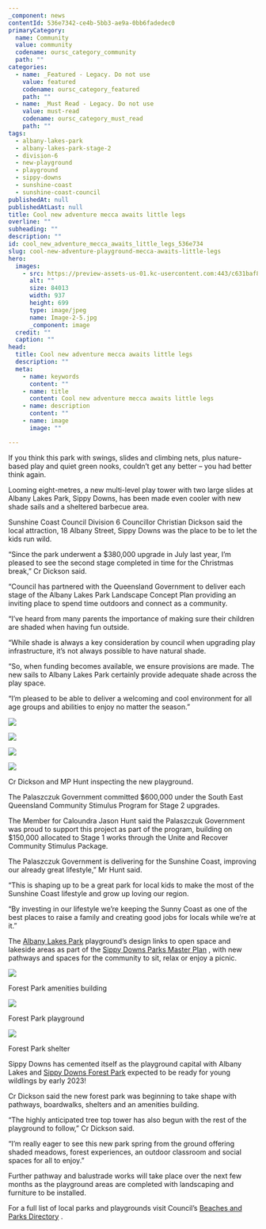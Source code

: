 ```yaml
---
_component: news
contentId: 536e7342-ce4b-5bb3-ae9a-0bb6fadedec0
primaryCategory:
  name: Community
  value: community
  codename: oursc_category_community
  path: ""
categories:
  - name: _Featured - Legacy. Do not use
    value: featured
    codename: oursc_category_featured
    path: ""
  - name: _Must Read - Legacy. Do not use
    value: must-read
    codename: oursc_category_must_read
    path: ""
tags:
  - albany-lakes-park
  - albany-lakes-park-stage-2
  - division-6
  - new-playground
  - playground
  - sippy-downs
  - sunshine-coast
  - sunshine-coast-council
publishedAt: null
publishedAtLast: null
title: Cool new adventure mecca awaits little legs
overline: ""
subheading: ""
description: ""
id: cool_new_adventure_mecca_awaits_little_legs_536e734
slug: cool-new-adventure-playground-mecca-awaits-little-legs
hero:
  images:
    - src: https://preview-assets-us-01.kc-usercontent.com:443/c631baf8-1b46-001f-580c-d0001b68b4a8/d35dbdd6-72f3-4b93-b79d-2f3191fd9f2f/Image-2-5.jpg
      alt: ""
      size: 84013
      width: 937
      height: 699
      type: image/jpeg
      name: Image-2-5.jpg
      _component: image
  credit: ""
  caption: ""
head:
  title: Cool new adventure mecca awaits little legs
  description: ""
  meta:
    - name: keywords
      content: ""
    - name: title
      content: Cool new adventure mecca awaits little legs
    - name: description
      content: ""
    - name: image
      image: ""

---
```

If you think this park with swings, slides and climbing nets, plus nature-based play and quiet green nooks, couldn’t get any better – you had better think again.

Looming eight-metres, a new multi-level play tower with two large slides at Albany Lakes Park, Sippy Downs, has been made even cooler with new shade sails and a sheltered barbecue area.

Sunshine Coast Council Division 6 Councillor Christian Dickson said the local attraction, 18 Albany Street, Sippy Downs was the place to be to let the kids run wild.

“Since the park underwent a $380,000 upgrade in July last year, I’m pleased to see the second stage completed in time for the Christmas break,” Cr Dickson said.

“Council has partnered with the Queensland Government to deliver each stage of the Albany Lakes Park Landscape Concept Plan providing an inviting place to spend time outdoors and connect as a community.

“I’ve heard from many parents the importance of making sure their children are shaded when having fun outside.

“While shade is always a key consideration by council when upgrading play infrastructure, it’s not always possible to have natural shade.

“So, when funding becomes available, we ensure provisions are made. The new sails to Albany Lakes Park certainly provide adequate shade across the play space.

“I’m pleased to be able to deliver a welcoming and cool environment for all age groups and abilities to enjoy no matter the season.”

![](https://preview-assets-us-01.kc-usercontent.com:443/c631baf8-1b46-001f-580c-d0001b68b4a8/f49bd027-5032-4567-8304-01744208870a/Image-5-1024x768.jpg)

![](https://preview-assets-us-01.kc-usercontent.com:443/c631baf8-1b46-001f-580c-d0001b68b4a8/25f39533-9ca8-4365-8753-9380c66a6909/Image-1-4-1024x768.jpg)

![](https://preview-assets-us-01.kc-usercontent.com:443/c631baf8-1b46-001f-580c-d0001b68b4a8/82c5f838-7104-4d5e-81fd-269494141a70/Image-3-1-1024x768.jpg)

![](https://preview-assets-us-01.kc-usercontent.com:443/c631baf8-1b46-001f-580c-d0001b68b4a8/e7b03c97-a81b-4df0-9375-ab561560c7ec/Image-4-3-1024x768.jpg)

Cr Dickson and MP Hunt inspecting the new playground.

The Palaszczuk Government committed $600,000 under the South East Queensland Community Stimulus Program for Stage 2 upgrades.

The Member for Caloundra Jason Hunt said the Palaszczuk Government was proud to support this project as part of the program, building on $150,000 allocated to Stage 1 works through the Unite and Recover Community Stimulus Package.

The Palaszczuk Government is delivering for the Sunshine Coast, improving our already great lifestyle,” Mr Hunt said.

“This is shaping up to be a great park for local kids to make the most of the Sunshine Coast lifestyle and grow up loving our region.

“By investing in our lifestyle we’re keeping the Sunny Coast as one of the best places to raise a family and creating good jobs for locals while we’re at it.”

The [Albany Lakes Park](https://gallery.sunshinecoast.qld.gov.au/sitecore/content/Global-Content/News/Media-News/Albany-Lakes-Park-Stage-One-10-08-21)
&#x20;playground’s design links to open space and lakeside areas as part of the [Sippy Downs Parks Master Plan](https://www.sunshinecoast.qld.gov.au/Council/Planning-and-Projects/Council-Plans/Sippy-Downs-Parks-Master-Plan)
, with new pathways and spaces for the community to sit, relax or enjoy a picnic.

![](https://preview-assets-us-01.kc-usercontent.com:443/c631baf8-1b46-001f-580c-d0001b68b4a8/f6efd712-cb3b-40b5-a5ed-0f61c512c345/Image-2-3-1024x587.jpg)

Forest Park amenities building

![](https://preview-assets-us-01.kc-usercontent.com:443/c631baf8-1b46-001f-580c-d0001b68b4a8/aed7738d-ca0f-46b3-888a-5468fe8c3cd2/Image-3-1024x576.png)

Forest Park playground

![](https://preview-assets-us-01.kc-usercontent.com:443/c631baf8-1b46-001f-580c-d0001b68b4a8/be2c9a59-1e1f-48c1-a006-8f0777141024/Image-1-3-1024x530.jpg)

Forest Park shelter

Sippy Downs has cemented itself as the playground capital with Albany Lakes and [Sippy Downs Forest Park](https://oursc.com.au/featured/new-sippy-downs-park-to-tap-into-young-wildlings)
&#x20;expected to be ready for young wildlings by early 2023!

Cr Dickson said the new forest park was beginning to take shape with pathways, boardwalks, shelters and an amenities building.

“The highly anticipated tree top tower has also begun with the rest of the playground to follow,” Cr Dickson said. 

“I’m really eager to see this new park spring from the ground offering shaded meadows, forest experiences, an outdoor classroom and social spaces for all to enjoy.”

Further pathway and balustrade works will take place over the next few months as the playground areas are completed with landscaping and furniture to be installed.

For a full list of local parks and playgrounds visit Council’s [Beaches and Parks Directory](https://www.sunshinecoast.qld.gov.au/Experience-Sunshine-Coast/Beaches-and-Parks/Beaches-and-Parks-Directory)
.
